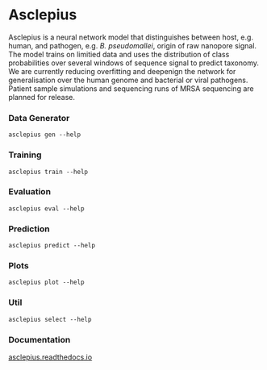 # Asclepius

Asclepius is a neural network model that distinguishes between host, e.g. human, and pathogen, e.g. *B. pseudomallei*, origin of raw nanopore signal. The model trains on limitied data and uses the distribution of class probabilities over several windows of sequence signal to predict taxonomy. We are currently reducing overfitting and deepenign the network for generalisation over the human genome and bacterial or viral pathogens. Patient sample simulations and sequencing runs of MRSA sequencing are planned for release.

### Data Generator

`asclepius gen --help`

### Training 

`asclepius train --help`

### Evaluation

`asclepius eval --help`

### Prediction

`asclepius predict --help`

### Plots

`asclepius plot --help`

### Util

`asclepius select --help`

### Documentation

[asclepius.readthedocs.io](https://asclepius.readthedocs.io)
